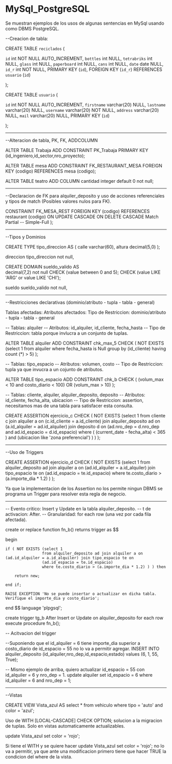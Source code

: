 # MySql_PostgreSQL

Se muestran ejemplos de los usos de algunas sentencias en MySql usando como DBMS PostgreSQL.

--Creacion de tabla:

CREATE TABLE `reciclados` (

  `id` int NOT NULL AUTO_INCREMENT,
  `bottles` int NULL,
  `tetrabriks` int NULL,
  `glass` int NULL,
  `paperboard` int NULL,
  `cans` int NULL,
  `date` date NULL,
  `id_r` int NOT NULL,
  PRIMARY KEY (`id`),
  FOREIGN KEY (`id_r`) REFERENCES `usuario` (`id`)
  
);

CREATE TABLE `usuario` (

  `id` int NOT NULL AUTO_INCREMENT,
  `firstname` varchar(20) NULL,
  `lastname` varchar(20)  NULL,
  `username` varchar(20)  NOT NULL,
  `address` varchar(20)  NULL,
  `mail` varchar(20)  NULL,
  PRIMARY KEY (`id`)
  
);

---------------------------------------------------------------------------------

--Alteracion de tabla, PK, FK, ADDCOLUMN

ALTER TABLE Trabaja
ADD CONSTRAINT PK_Trabaja
PRIMARY KEY (id_ingeniero,id_sector,nro_proyecto);

ALTER TABLE mesa
ADD CONSTRAINT FK_RESTAURANT_MESA
FOREIGN KEY (codigo)
REFERENCES mesa (codigo);

ALTER TABLE teatro
ADD COLUMN cantidad integer default 0 not null;

---------------------------------------------------------------------------------

--Declaracion de FK para alquiler_deposito y uso de acciones referenciales y tipos de match (Posibles valores nulos para FK).

CONSTRAINT FK_MESA_REST FOREIGN KEY (codigo) REFERENCES restaurant (codigo)
ON UPDATE CASCADE
ON DELETE CASCADE
Match Partial -- Simple-Full
);

---------------------------------------------------------------------------------

--Tipos y Dominios

CREATE TYPE tipo_direccion AS (
	calle varchar(60),
	altura decimal(5,0) 
);

direccion tipo_direccion not null,

CREATE DOMAIN sueldo_valido AS				
	decimal(7,2) not null
	CHECK (value between 0 and 5);
	CHECK (value LIKE 'ARG' or
	       value LIKE 'CHI');
         
sueldo sueldo_valido not null,

---------------------------------------------------------------------------------

--Restricciones declarativas (dominio/atributo - tupla - tabla - general)

Tablas afectadas:
Atributos afectados:
Tipo de Restriccion: dominio/atributo - tupla - tabla - general

-- Tablas: alquiler
-- Atributos: id_alquiler, id_cliente, fecha_hasta
-- Tipo de Restriccion: tabla porque invlucra a un conjunto de tuplas.

ALTER TABLE alquiler
ADD CONSTRAINT chk_max_5
CHECK ( NOT EXISTS (select 1
                    from alquiler
                    where fecha_hasta is Null
                    group by (id_cliente)
                    having count (*) > 5) );

-- Tablas: tipo_espacio
-- Atributos: volumen, costo
-- Tipo de Restriccion: tupla ya que invucra a un cojunto de atributos.

ALTER TABLE tipo_espacio
ADD CONSTRAINT chk_b
CHECK ( (volum_max < 10 and costo_diario < 100) OR (volum_max > 10) );

-- Tablas: cliente, alquiler, alquiler_deposito, deposito
-- Atributos: id_cliente, fecha_alta, ubicacion
-- Tipo de Restriccion: assertion, necesitamos mas de una tabla para satisfacer esta consulta.

CREATE ASSERTION ejercicio_c
CHECK ( NOT EXISTS (select 1
                    from cliente c join alquiler a on (c.id_cliente = a.id_cliente) join alquiler_deposito ad on (a.id_alquiler = ad.id_alquiler)
                        join deposito d on (ad.nro_dep = d.nro_dep and ad.id_espacio = d.id_espacio) 
                    where ( (current_date - fecha_alta) < 365 ) and (ubicacion like 'zona preferencial') ) ) );

---------------------------------------------------------------------------------

--Uso de Triggers 

CREATE ASSERTION ejercicio_d
CHECK ( NOT EXISTS (select 1
                    from alquiler_deposito ad join alquiler a on (ad.id_alquiler = a.id_alquiler) join tipo_espacio te on
                    (ad.id_espacio = te.id_espacio) 
                    where te.costo_diario > (a.importe_dia * 1.2) ) );
                    
Ya que la implementacion de los Assertion no los permite ningun DBMS se programa un Trigger para resolver esta regla de negocio.

-------------------------------------------------

-- Evento critico: Insert y Update en la tabla alquiler_deposito.
-- t de activacion: After.
-- Granularidad: for each row (una vez por cada fila afectada).

create or replace function fn_b() returns trigger as $$

begin
	
	if ( NOT EXISTS (select 1
                    from alquiler_deposito ad join alquiler a on (ad.id_alquiler = a.id_alquiler) join tipo_espacio te on
                    (ad.id_espacio = te.id_espacio) 
                    where te.costo_diario > (a.importe_dia * 1.2) ) ) then

        return new;

	end if;
	
    RAISE EXCEPTION 'No se puede insertar o actualizar en dicha tabla. Verifique el importe_dia y costo_diario';

end $$
language 'plpgsql';

create trigger tg_b After Insert or Update on alquiler_deposito for each row execute procedure fn_b();


-- Acitvacion del trigger

--Suponiendo que el id_alquiler = 6 tiene importe_dia superior a costo_diario de id_espacio = 55 no lo va a permitir agregar.
INSERT INTO alquiler_deposito (id_alquiler,nro_dep,id_espacio,estado) values (6, 1, 55, True);

-- Mismo ejemplo de arriba, quiero actualizar id_espacio = 55 con id_alquiler = 6 y nro_dep = 1.
update alquiler set id_espacio = 6 where id_alquiler = 6 and nro_dep = 1;

---------------------------------------------------------------------------------

--Vistas

CREATE VIEW Vista_azul AS
select *
from vehiculo
where tipo = 'auto' and color = 'azul';

 Uso de WITH [LOCAL-CASCADE] CHECK OPTION; solucion a la migracion de tuplas. Solo en vistas automaticamente actualizables.

update Vista_azul set color = 'rojo'; 

Si tiene el WITH y se quiere hacer update Vista_azul set color = 'rojo'; no lo va a permitir, ya que ante una modificacion primero tiene que hacer TRUE la condicion del where de la vista.
